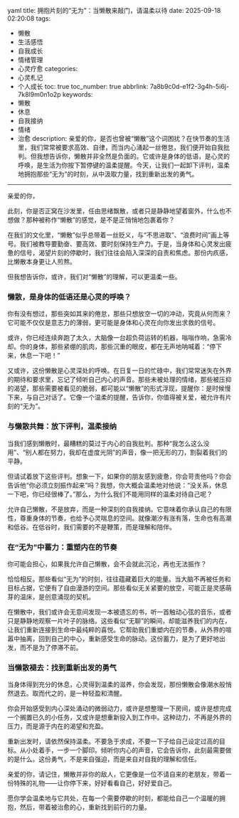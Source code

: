 yaml
title: 拥抱片刻的“无为”：当懒散来敲门，请温柔以待
date: 2025-09-18 02:20:08
tags:
  - 懒散
  - 生活感悟
  - 自我成长
  - 情绪管理
  - 心灵疗愈
categories:
  - 心灵札记
  - 个人成长
toc: true
toc_number: true
abbrlink: 7a8b9c0d-e1f2-3g4h-5i6j-7k8l9m0n1o2p
keywords:
  - 懒散
  - 休息
  - 自我接纳
  - 情绪
  - 治愈
description: 亲爱的你，是否也曾被“懒散”这个词困扰？在快节奏的生活里，我们常常被要求高效、自律，而当内心涌起一丝倦怠，我们便开始自我批判。但我想告诉你，懒散并非全然是负面的。它或许是身体的低语，是心灵的呼唤，是生活为你按下暂停键的温柔提醒。今天，让我们一起卸下评判，温柔地拥抱那些“无为”的时刻，从中汲取力量，找到重新出发的勇气。
---

亲爱的你，

此刻，你是否正窝在沙发里，任由思绪飘散，或者只是静静地望着窗外，什么也不想做？那种被称作“懒散”的感觉，是不是正悄悄地包裹着你？

在我们的文化里，“懒散”似乎总带着一丝贬义，与“不思进取”、“浪费时间”画上等号。我们被教导要勤奋、要高效、要时刻保持生产力。于是，当身体和心灵发出疲惫的信号，渴望片刻的停歇时，我们往往会陷入深深的自责和焦虑。那份内疚感，比懒散本身更让人煎熬。

但我想告诉你，或许，我们对“懒散”的理解，可以更温柔一些。

### 懒散，是身体的低语还是心灵的呼唤？

你有没有想过，那些突如其来的倦怠，那些只想放空一切的冲动，究竟从何而来？它可能不仅仅是意志力的薄弱，更可能是身体和心灵在向你发出求救的信号。

或许，你已经连续奔跑了太久，大脑像一台超负荷运转的机器，嗡嗡作响，急需冷却。你的身体，那些紧绷的肌肉，那些沉重的眼皮，都在无声地呐喊着：“停下来，休息一下吧！”

又或许，这份懒散是心灵深处的呼唤。在日复一日的忙碌中，我们常常迷失在外界的期待和要求里，忘记了倾听自己内心的声音。那些未被处理的情绪，那些被压抑的渴望，那些需要被看见的脆弱，都可能以“懒散”的形式浮现，提醒你：是时候慢下来，与自己对话了。它像一个温柔的提醒，告诉你，你值得被关爱，被允许有片刻的“无为”。

### 与懒散共舞：放下评判，温柔接纳

当我们感到懒散时，最糟糕的莫过于内心的自我批判。那种“我怎么这么没用”、“别人都在努力，我却在虚度光阴”的声音，像一把无形的刀，割裂着我们的平静。

但请试着放下这些评判。想象一下，如果你的朋友感到疲惫，你会苛责他吗？你会告诉他“你必须立刻振作起来”吗？我想，你大概会温柔地对他说：“没关系，休息一下吧，你已经很棒了。”那么，为什么我们不能用同样的温柔对待自己呢？

允许自己懒散，不是放弃，而是一种深刻的自我接纳。它意味着你承认自己的有限性，尊重身体的节奏，也给予心灵喘息的空间。就像潮汐有涨有落，生命也有高潮和低谷。在低谷时，我们需要的不是鞭策，而是理解和陪伴。

### 在“无为”中蓄力：重塑内在的节奏

你可能会担心，如果我允许自己懒散，会不会就此沉沦，再也无法振作？

恰恰相反。那些看似“无为”的时刻，往往蕴藏着巨大的能量。当大脑不再被任务和目标占据，它便有了自由漫游的空间。那些看似无关紧要的放空，可能正是灵感萌芽的温床，是创意涌现的契机。

在懒散中，我们或许会无意间发现一本被遗忘的书，听一首触动心弦的音乐，或者只是静静地观察一片叶子的脉络。这些看似“无聊”的瞬间，却能滋养我们的内在，让我们重新连接到生命中最纯粹的喜悦。它帮助我们重塑内在的节奏，从外界的喧嚣中抽离，回到自己的中心，重新感受生命的脉动。这份蓄力，是为了更好地出发，而不是为了停滞不前。

### 当懒散褪去：找到重新出发的勇气

当身体得到充分的休息，心灵得到温柔的滋养，你会发现，那份懒散会像潮水般悄然退去。取而代之的，是一种轻盈和清醒。

你会开始感受到内心深处涌动的微弱动力，或许是想整理一下房间，或许是想完成一个搁置已久的小任务，又或许是想重新投入到工作中。这种动力，不再是外界的压力，而是源于内在的渴望和充盈。

重新出发时，请依然保持温柔。不要急于求成，不要一下子给自己设定过高的目标。从小处着手，一步一个脚印。倾听你内心的声音，它会告诉你，此刻最需要做的是什么。这份勇气，不是来自强迫，而是来自对自我的理解和信任。

亲爱的你，请记住，懒散并非你的敌人，它更像是一位不请自来的老朋友，带着一份特殊的礼物——让你停下来，好好看看自己，好好爱自己。

愿你学会温柔地与它共处，在每一个需要停歇的时刻，都能给自己一个温暖的拥抱，然后，带着被治愈的心，重新找到前行的力量。

